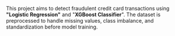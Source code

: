 This project aims to detect fraudulent credit card transactions using **"Logistic Regression"** and "**XGBoost Classifier**".
The dataset is preprocessed to handle missing values, class imbalance, and standardization before model training.
